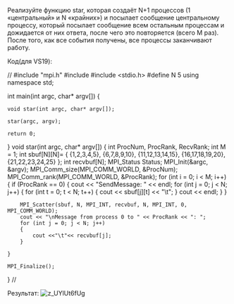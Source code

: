 Реализуйте функцию star, которая создаёт N+1 процессов (1 «центральный» и N «крайних») и посылает сообщение центральному процессу, который посылает сообщение всем остальным процессам и дожидается от них ответа, после чего это повторяется (всего M раз). После того, как все события получены, все процессы заканчивают работу.




Код(для VS19):


//
#include "mpi.h"
#include <iostream>
#include <stdio.h>
#define N 5
using namespace std;

int main(int argc, char* argv[])
{

	void star(int argc, char* argv[]);

	star(argc, argv);
	
	return 0;
}
void star(int argc, char* argv[])
{
	int ProcNum, ProcRank, RecvRank;
	int M = 1;
	int sbuf[N][N]=
	{
		{1,2,3,4,5},
	    {6,7,8,9,10},
	    {11,12,13,14,15},
	    {16,17,18,19,20},
	    {21,22,23,24,25}
	};
	int recvbuf[N];
	MPI_Status Status;
	MPI_Init(&argc, &argv);
	MPI_Comm_size(MPI_COMM_WORLD, &ProcNum);
	MPI_Comm_rank(MPI_COMM_WORLD, &ProcRank);
	for (int i = 0; i < M; i++)
	{
		if (ProcRank == 0)
		{ 
			cout << "SendMessage: " << endl;
			for (int j = 0; j < N; j++)
			{
				for (int t = 0; t < N; t++)
				{
					cout << sbuf[j][t] << "\t";
				}
				cout << endl;
			}
		}
		
		MPI_Scatter(sbuf, N, MPI_INT, recvbuf, N, MPI_INT, 0, MPI_COMM_WORLD);
		cout << "\nMessage from process 0 to " << ProcRank << ": ";
		for (int j = 0; j < N; j++)
		{
			cout <<"\t"<< recvbuf[j];
		}

	}

	MPI_Finalize();
}
//
  
  
 Результат:
  ![z_UYlUt6fUg](https://user-images.githubusercontent.com/61342960/122220524-11edc980-ceb9-11eb-85f2-e70954efbb79.jpg)
